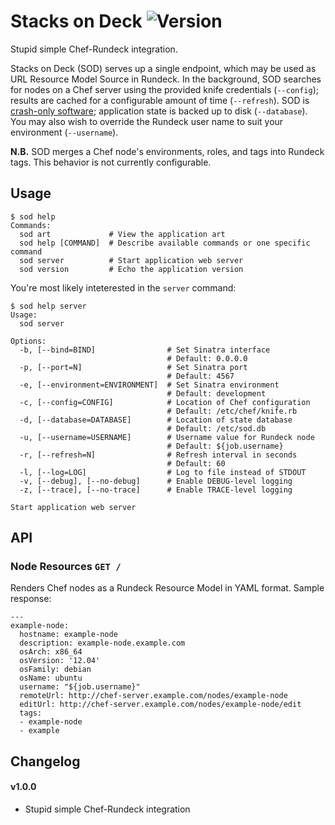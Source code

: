 # Stacks on Deck ![Version](https://img.shields.io/gem/v/stacksondeck.svg?style=flat-square)

Stupid simple Chef-Rundeck integration.

Stacks on Deck (SOD) serves up a single endpoint, which may be used as URL
Resource Model Source in Rundeck. In the background, SOD searches for nodes on a
Chef server using the provided knife credentials (`--config`); results are cached
for a configurable amount of time (`--refresh`). SOD is [crash-only software](https://www.usenix.org/legacy/events/hotos03/tech/full_papers/candea/candea.pdf);
application state is backed up to disk (`--database`). You may also wish to
override the Rundeck user name to suit your environment (`--username`).

**N.B.** SOD merges a Chef node's environments, roles, and tags into Rundeck
tags. This behavior is not currently configurable.


## Usage

    $ sod help
    Commands:
      sod art             # View the application art
      sod help [COMMAND]  # Describe available commands or one specific command
      sod server          # Start application web server
      sod version         # Echo the application version

You're most likely inteterested in the `server` command:

    $ sod help server
    Usage:
      sod server

    Options:
      -b, [--bind=BIND]                # Set Sinatra interface
                                       # Default: 0.0.0.0
      -p, [--port=N]                   # Set Sinatra port
                                       # Default: 4567
      -e, [--environment=ENVIRONMENT]  # Set Sinatra environment
                                       # Default: development
      -c, [--config=CONFIG]            # Location of Chef configuration
                                       # Default: /etc/chef/knife.rb
      -d, [--database=DATABASE]        # Location of state database
                                       # Default: /etc/sod.db
      -u, [--username=USERNAME]        # Username value for Rundeck node
                                       # Default: ${job.username}
      -r, [--refresh=N]                # Refresh interval in seconds
                                       # Default: 60
      -l, [--log=LOG]                  # Log to file instead of STDOUT
      -v, [--debug], [--no-debug]      # Enable DEBUG-level logging
      -z, [--trace], [--no-trace]      # Enable TRACE-level logging

    Start application web server

## API

### Node Resources `GET /`

Renders Chef nodes as a Rundeck Resource Model in YAML format. Sample response:

    ---
    example-node:
      hostname: example-node
      description: example-node.example.com
      osArch: x86_64
      osVersion: '12.04'
      osFamily: debian
      osName: ubuntu
      username: "${job.username}"
      remoteUrl: http://chef-server.example.com/nodes/example-node
      editUrl: http://chef-server.example.com/nodes/example-node/edit
      tags:
      - example-node
      - example


## Changelog

#### v1.0.0

- Stupid simple Chef-Rundeck integration
